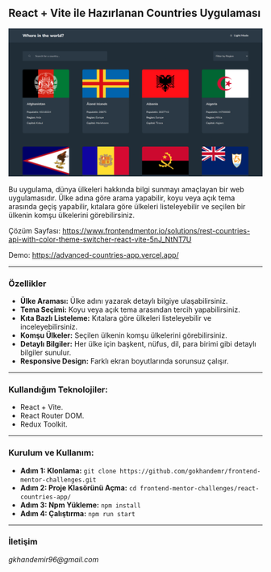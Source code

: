 ## React + Vite ile Hazırlanan Countries Uygulaması

![Room Homepage](./design/images.gif)

Bu uygulama, dünya ülkeleri hakkında bilgi sunmayı amaçlayan bir web uygulamasıdır. Ülke adına göre arama yapabilir, koyu veya açık tema arasında geçiş yapabilir, kıtalara göre ülkeleri listeleyebilir ve seçilen bir ülkenin komşu ülkelerini görebilirsiniz.

Çözüm Sayfası: https://www.frontendmentor.io/solutions/rest-countries-api-with-color-theme-switcher-react-vite-5nJ_NtNT7U

Demo: https://advanced-countries-app.vercel.app/

---

### Özellikler
* **Ülke Araması:** Ülke adını yazarak detaylı bilgiye ulaşabilirsiniz.
* **Tema Seçimi:** Koyu veya açık tema arasından tercih yapabilirsiniz.
* **Kıta Bazlı Listeleme:** Kıtalara göre ülkeleri listeleyebilir ve inceleyebilirsiniz.
* **Komşu Ülkeler:** Seçilen ülkenin komşu ülkelerini görebilirsiniz.
* **Detaylı Bilgiler:** Her ülke için başkent, nüfus, dil, para birimi gibi detaylı bilgiler sunulur.
* **Responsive Design:** Farklı ekran boyutlarında sorunsuz çalışır.

---

### Kullandığım Teknolojiler:
- React + Vite.
- React Router DOM.
- Redux Toolkit.

---

### Kurulum ve Kullanım:
- **Adım 1: Klonlama:** `git clone https://github.com/gokhandemr/frontend-mentor-challenges.git`
- **Adım 2: Proje Klasörünü Açma:** `cd frontend-mentor-challenges/react-countries-app/`
- **Adım 3: Npm Yükleme:** `npm install`
- **Adım 4: Çalıştırma:** `npm run start`

---

### İletişim
_gkhandemir96@gmail.com_
